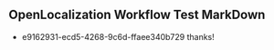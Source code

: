 ## OpenLocalization Workflow Test MarkDown
* e9162931-ecd5-4268-9c6d-ffaee340b729 thanks!

<!--HONumber=Aug16_HO1-->


